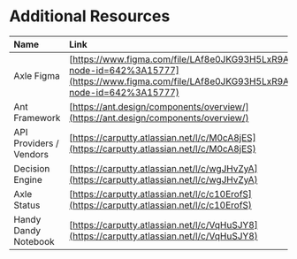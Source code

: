 # Additional Resources

| Name | Link |
| :--- | :--- |
| Axle Figma | [https://www.figma.com/file/LAf8e0JKG93H5LxR9Asfbu/Axle?node-id=642%3A15777](https://www.figma.com/file/LAf8e0JKG93H5LxR9Asfbu/Axle?node-id=642%3A15777) |
| Ant Framework | [https://ant.design/components/overview/](https://ant.design/components/overview/) |
| API Providers / Vendors | [https://carputty.atlassian.net/l/c/M0cA8jES](https://carputty.atlassian.net/l/c/M0cA8jES) |
| Decision Engine | [https://carputty.atlassian.net/l/c/wgJHvZyA](https://carputty.atlassian.net/l/c/wgJHvZyA) |
| Axle Status  | [https://carputty.atlassian.net/l/c/c10ErofS](https://carputty.atlassian.net/l/c/c10ErofS) |
| Handy Dandy Notebook | [https://carputty.atlassian.net/l/c/VqHuSJY8](https://carputty.atlassian.net/l/c/VqHuSJY8) |



